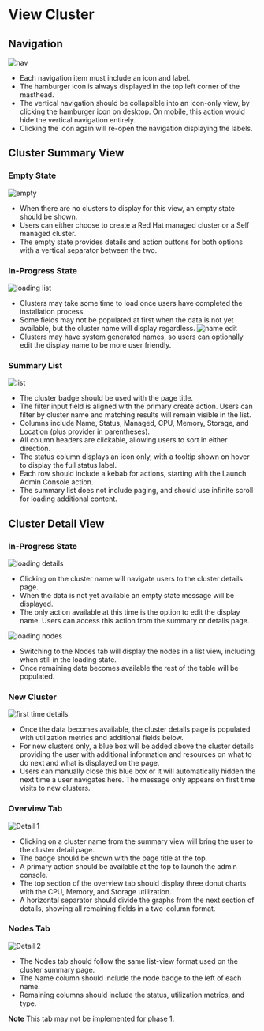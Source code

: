 # View Cluster

## Navigation
![nav](img/nav.png)

- Each navigation item must include an icon and label.
- The hamburger icon is always displayed in the top left corner of the masthead.
- The vertical navigation should be collapsible into an icon-only view, by clicking the hamburger icon on desktop. On mobile, this action would hide the vertical navigation entirely.
- Clicking the icon again will re-open the navigation displaying the labels.

## Cluster Summary View

### Empty State

![empty](img/empty-alternate.png)

- When there are no clusters to display for this view, an empty state should be shown.
- Users can either choose to create a Red Hat managed cluster or a Self managed cluster.
- The empty state provides details and action buttons for both options with a vertical separator between the two.

### In-Progress State

![loading list](img/normal-06.png)
- Clusters may take some time to load once users have completed the installation process.
- Some fields may not be populated at first when the data is not yet available, but the cluster name will display regardless.
![name edit](img/name.png)
- Clusters may have system generated names, so users can optionally edit the display name to be more user friendly.

### Summary List

![list](img/02-Clusters-new.png)

- The cluster badge should be used with the page title.
- The filter input field is aligned with the primary create action. Users can filter by cluster name and matching results will remain visible in the list.
- Columns include Name, Status, Managed, CPU, Memory, Storage, and Location (plus provider in parentheses).
- All column headers are clickable, allowing users to sort in either direction.
- The status column displays an icon only, with a tooltip shown on hover to display the full status label.
- Each row should include a kebab for actions, starting with the Launch Admin Console action.
- The summary list does not include paging, and should use infinite scroll for loading additional content.


## Cluster Detail View

### In-Progress State

![loading details](img/normal-08.png)

- Clicking on the cluster name will navigate users to the cluster details page.
- When the data is not yet available an empty state message will be displayed.
- The only action available at this time is the option to edit the display name. Users can access this action from the summary or details page.

![loading nodes](img/normal-08B.png)

- Switching to the Nodes tab will display the nodes in a list view, including when still in the loading state.
- Once remaining data becomes available the rest of the table will be populated.

### New Cluster

![first time details](img/normal-09B.png)

- Once the data becomes available, the cluster details page is populated with utilization metrics and additional fields below.
- For new clusters only, a blue box will be added above the cluster details providing the user with additional information and resources on what to do next and what is displayed on the page.
- Users can manually close this blue box or it will automatically hidden the next time a user navigates here. The message only appears on first time visits to new clusters.   

### Overview Tab

![Detail 1](img/03.png)

- Clicking on a cluster name from the summary view will bring the user to the cluster detail page.
- The badge should be shown with the page title at the top.
- A primary action should be available at the top to launch the admin console.
- The top section of the overview tab should display three donut charts with the CPU, Memory, and Storage utilization.
- A horizontal separator should divide the graphs from the next section of details, showing all remaining fields in a two-column format.

### Nodes Tab
![Detail 2](img/04.png)

- The Nodes tab should follow the same list-view format used on the cluster summary page.
- The Name column should include the node badge to the left of each name.
- Remaining columns should include the status, utilization metrics, and type.

**Note** This tab may not be implemented for phase 1.
